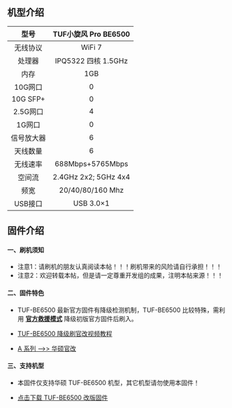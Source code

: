 ## 机型介绍

| 型号 | TUF小旋风 Pro BE6500 |
|:--:|:--:|
| 无线协议 | WiFi 7 | 
| 处理器 | IPQ5322 四核 1.5GHz | 
| 内存 | 1GB | 
| 10G网口 | 0 | 
| 10G SFP+ | 0 | 
| 2.5G网口 | 4 | 
| 1G网口 | 0 | 
| 信号放大器 | 6 | 
| 天线数量 | 6 | 
| 无线速率 | 688Mbps+5765Mbps | 
| 空间流 | 2.4GHz 2x2; 5GHz 4x4 | 
| 频宽 | 20/40/80/160 Mhz | 
| USB接口 | USB 3.0×1 | 

## 固件介绍
#### 一、刷机须知
* 注意1：请刷机的朋友认真阅读本帖！！！刷机带来的风险请自行承担！！！
* 注意2：欢迎转载本帖，但是请一定尊重开发组的成果，注明本帖来源！！！

#### 二、固件特色
* TUF-BE6500 最新官方固件有降级检测机制，TUF-BE6500 比较特殊，需利用 **[官方救援模式](https://mp.weixin.qq.com/s/zMTRnGBGwnkKbA2fUJar0Q)** 降级初版官方固件后刷入。

* [TUF-BE6500 降级刷官改视频教程](https://www.bilibili.com/video/BV1ubbfzzE5q)

* [A 系列 ——>> 华硕官改](/zh/guide/asus/firmware-a.md)

#### 三、支持机型
* 本固件仅支持华硕 TUF-BE6500 机型，其它机型请勿使用本固件！

* [点击下载 TUF-BE6500 改版固件](https://www.asusgo.com/firmware/download?devicename=tuf-be6500&firmware=asus_official)